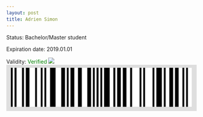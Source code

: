 ```yaml
---
layout: post
title: Adrien Simon
---
```


Status: Bachelor/Master student

Expiration date: 2019.01.01

Validity: <font color="green"> Verified</font> 
![](/members/img/Adrien_Simon.png)
![](/members/img/bar.png)

